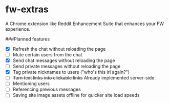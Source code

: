 # fw-extras
A Chrome extension like Reddit Enhancement Suite that enhances your FW experience.


###Planned features
- [X] Refresh the chat without reloading the page
- [ ] Mute certain users from the chat
- [X] Send chat messages without reloading the page
- [ ] Send private messages without reloading the page
- [X] Tag private nicknames to users ("who's this irl again?")
- [ ] ~~Turn text links into clickable links~~ Already implemented server-side
- [ ] Mentioning users
- [ ] Referencing previous messages
- [ ] Saving site image assets offline for quicker site load speeds